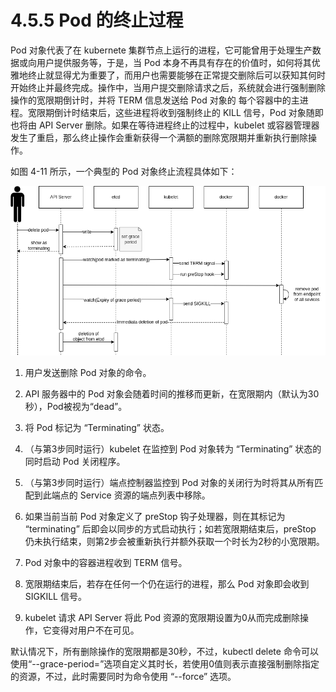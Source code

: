 [1]: /images/chapter_4/Pod终止过程.drawio.png

# 4.5.5 Pod 的终止过程

Pod 对象代表了在 kubernete 集群节点上运行的进程，它可能曾用于处理生产数据或向用户提供服务等，于是，当 Pod 本身不再具有存在的价值时，如何将其优雅地终止就显得尤为重要了，而用户也需要能够在正常提交删除后可以获知其何时开始终止并最终完成。操作中，当用户提交删除请求之后，系统就会进行强制删除操作的宽限期倒计时，并将 TERM 信息发送给 Pod 对象的 每个容器中的主进程。宽限期倒计时结束后，这些进程将收到强制终止的 KILL 信号，Pod 对象随即也将由 API Server 删除。如果在等待进程终止的过程中，kubelet 或容器管理器发生了重启，那么终止操作会重新获得一个满额的删除宽限期并重新执行删除操作。

如图 4-11 所示，一个典型的 Pod 对象终止流程具体如下：

![Pod 的终止过程][1]

1) 用户发送删除 Pod 对象的命令。

2) API 服务器中的 Pod 对象会随着时间的推移而更新，在宽限期内（默认为30秒），Pod被视为“dead”。

3) 将 Pod 标记为 “Terminating” 状态。

4) （与第3步同时运行）kubelet 在监控到 Pod 对象转为 “Terminating” 状态的同时启动 Pod 关闭程序。

5) （与第3步同时运行）端点控制器监控到 Pod 对象的关闭行为时将其从所有匹配到此端点的 Service 资源的端点列表中移除。

6) 如果当前当前 Pod 对象定义了 preStop 钩子处理器，则在其标记为 “terminating” 后即会以同步的方式启动执行；如若宽限期结束后，preStop 仍未执行结束，则第2步会被重新执行并额外获取一个时长为2秒的小宽限期。

7) Pod 对象中的容器进程收到 TERM 信号。

8) 宽限期结束后，若存在任何一个仍在运行的进程，那么 Pod 对象即会收到 SIGKILL 信号。

9) kubelet 请求 API Server 将此 Pod 资源的宽限期设置为0从而完成删除操作，它变得对用户不在可见。

默认情况下，所有删除操作的宽限期都是30秒，不过，kubectl delete 命令可以使用“--grace-period=<seconds>”选项自定义其时长，若使用0值则表示直接强制删除指定的资源，不过，此时需要同时为命令使用 “--force” 选项。

